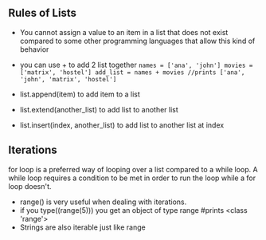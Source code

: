 ## Rules of Lists
- You cannot assign a value to an item in a list that does not exist compared to some other programming languages that allow this kind of behavior

- you can use + to add 2 list together
``
names = ['ana', 'john']
movies = ['matrix', 'hostel']
add_list = names + movies //prints ['ana', 'john', 'matrix', 'hostel']
``
- list.append(item) to add item to a list 
- list.extend(another_list) to add list to another list 
- list.insert(index, another_list) to add list to another list at index 


## Iterations
for loop is a preferred way of looping over a list compared to a while loop. A while loop requires a condition to be met in order to run the loop while a for loop doesn't.

- range() is very useful when dealing with iterations.
- if you type((range(5))) you get an object of type range #prints <class 'range'>
- Strings are also iterable just like range



